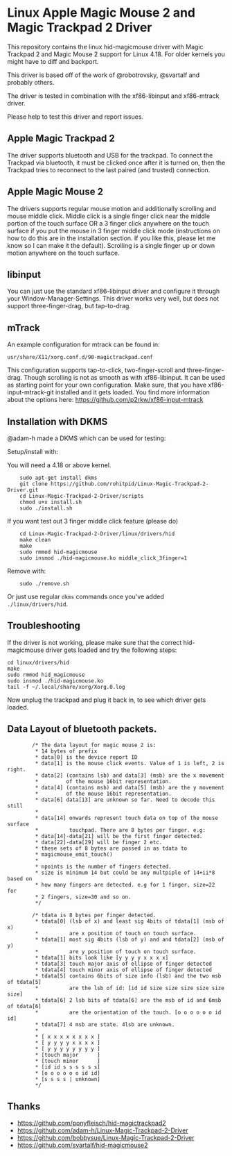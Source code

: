# Linux Apple Magic Mouse 2 and Magic Trackpad 2 Driver

This repository contains the linux hid-magicmouse driver with Magic Trackpad 2 and Magic Mouse 2 support for Linux 4.18. For older kernels you might have to diff and backport.

This driver is based off of the work of @robotrovsky, @svartalf and probably others.

The driver is tested in combination with the xf86-libinput and xf86-mtrack driver.

Please help to test this driver and report issues.

## Apple Magic Trackpad 2
The driver supports bluetooth and USB for the trackpad. To connect the Trackpad via bluetooth, it must be clicked once after it is turned on, then the Trackpad tries to reconnect to the last paired (and trusted) connection.

## Apple Magic Mouse 2
The drivers supports regular mouse motion and additionally scrolling and mouse middle click. Middle click is a single finger click near the middle portion of the touch surface OR a 3 finger click anywhere on the touch surface if you put the mouse in 3 finger middle click mode (instructions on how to do this are in the installation section. If you like this, please let me know so I can make it the default). Scrolling is a single finger up or down motion anywhere on the touch surface.

## libinput
You can just use the standard xf86-libinput driver and configure it through your Window-Manager-Settings. This driver works very well, but does not support three-finger-drag, but tap-to-drag.

## mTrack
An example configuration for mtrack can be found in:
```
usr/share/X11/xorg.conf.d/90-magictrackpad.conf 
```
This configuration supports tap-to-click, two-finger-scroll and three-finger-drag. Though scrolling is not as smooth as with xf86-libinput. It can be used as starting point for your own configuration. Make sure, that you have xf86-input-mtrack-git installed and it gets loaded. You find more information about the options here: https://github.com/p2rkw/xf86-input-mtrack

## Installation with DKMS

@adam-h made a DKMS which can be used for testing:

Setup/install with:

You will need a 4.18 or above kernel.

```
    sudo apt-get install dkms
    git clone https://github.com/rohitpid/Linux-Magic-Trackpad-2-Driver.git
    cd Linux-Magic-Trackpad-2-Driver/scripts
    chmod u+x install.sh
    sudo ./install.sh
```

If you want test out 3 finger middle click feature (please do)

```
    cd Linux-Magic-Trackpad-2-Driver/linux/drivers/hid
    make clean
    make
    sudo rmmod hid-magicmouse
    sudo insmod ./hid-magicmouse.ko middle_click_3finger=1
```

Remove with:
```
    sudo ./remove.sh
```
Or just use regular `dkms` commands once you've added `./linux/drivers/hid`.

## Troubleshooting
If the driver is not working, please make sure that the correct hid-magicmouse driver gets loaded and try the following steps:

    cd linux/drivers/hid
    make
    sudo rmmod hid_magicmouse
    sudo insmod ./hid-magicmouse.ko
    tail -f ~/.local/share/xorg/Xorg.0.log

Now unplug the trackpad and plug it back in, to see which driver gets loaded.

## Data Layout of bluetooth packets.

```
		/* The data layout for magic mouse 2 is:
		 * 14 bytes of prefix
		 * data[0] is the device report ID
		 * data[1] is the mouse click events. Value of 1 is left, 2 is right.
		 * data[2] (contains lsb) and data[3] (msb) are the x movement
		 *         of the mouse 16bit representation.
		 * data[4] (contains msb) and data[5] (msb) are the y movement
		 *         of the mouse 16bit representation.
		 * data[6] data[13] are unknown so far. Need to decode this still
		 *
		 * data[14] onwards represent touch data on top of the mouse surface
		 *          touchpad. There are 8 bytes per finger. e.g:
		 * data[14]-data[21] will be the first finger detected.
		 * data[22]-data[29] will be finger 2 etc.
		 * these sets of 8 bytes are passed in as tdata to
		 * magicmouse_emit_touch()
		 *
		 * npoints is the number of fingers detected.
		 * size is minimum 14 but could be any multpiple of 14+ii*8 based on
		 * how many fingers are detected. e.g for 1 finger, size=22 for
		 * 2 fingers, size=30 and so on.
		 */

        /* tdata is 8 bytes per finger detected.
		 * tdata[0] (lsb of x) and least sig 4bits of tdata[1] (msb of x)
		 *          are x position of touch on touch surface.
		 * tdata[1] most sig 4bits (lsb of y) and and tdata[2] (msb of y)
		 *          are y position of touch on touch surface.
		 * tdata[1] bits look like [y y y y x x x x]
		 * tdata[3] touch major axis of ellipse of finger detected
		 * tdata[4] touch minor axis of ellipse of finger detected
		 * tdata[5] contains 6bits of size info (lsb) and the two msb of tdata[5]
		 *          are the lsb of id: [id id size size size size size size]
		 * tdata[6] 2 lsb bits of tdata[6] are the msb of id and 6msb of tdata[6]
		 *          are the orientation of the touch. [o o o o o o id id]
		 * tdata[7] 4 msb are state. 4lsb are unknown.
		 *
		 * [ x x x x x x x x ]
		 * [ y y y y x x x x ]
		 * [ y y y y y y y y ]
		 * [touch major      ]
		 * [touch minor      ]
		 * [id id s s s s s s]
		 * [o o o o o o id id]
		 * [s s s s | unknown]
		 */
```

## Thanks
* https://github.com/ponyfleisch/hid-magictrackpad2
* https://github.com/adam-h/Linux-Magic-Trackpad-2-Driver
* https://github.com/bobbysue/Linux-Magic-Trackpad-2-Driver
* https://github.com/svartalf/hid-magicmouse2
